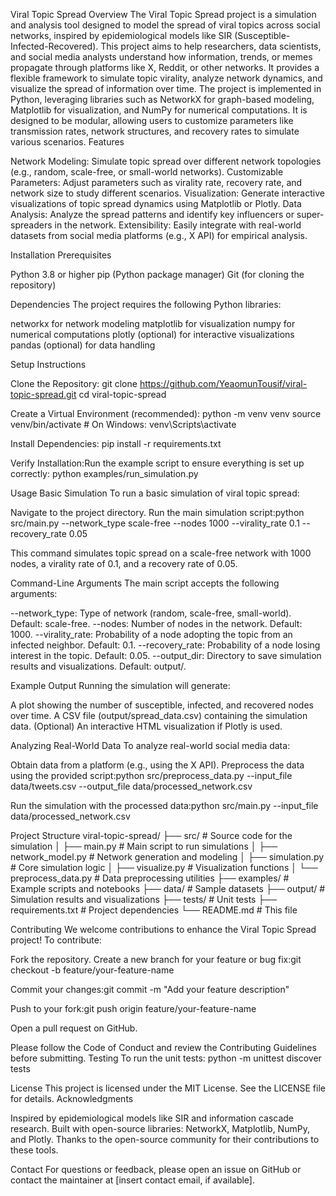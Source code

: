 Viral Topic Spread
Overview
The Viral Topic Spread project is a simulation and analysis tool designed to model the spread of viral topics across social networks, inspired by epidemiological models like SIR (Susceptible-Infected-Recovered). This project aims to help researchers, data scientists, and social media analysts understand how information, trends, or memes propagate through platforms like X, Reddit, or other networks. It provides a flexible framework to simulate topic virality, analyze network dynamics, and visualize the spread of information over time.
The project is implemented in Python, leveraging libraries such as NetworkX for graph-based modeling, Matplotlib for visualization, and NumPy for numerical computations. It is designed to be modular, allowing users to customize parameters like transmission rates, network structures, and recovery rates to simulate various scenarios.
Features

Network Modeling: Simulate topic spread over different network topologies (e.g., random, scale-free, or small-world networks).
Customizable Parameters: Adjust parameters such as virality rate, recovery rate, and network size to study different scenarios.
Visualization: Generate interactive visualizations of topic spread dynamics using Matplotlib or Plotly.
Data Analysis: Analyze the spread patterns and identify key influencers or super-spreaders in the network.
Extensibility: Easily integrate with real-world datasets from social media platforms (e.g., X API) for empirical analysis.

Installation
Prerequisites

Python 3.8 or higher
pip (Python package manager)
Git (for cloning the repository)

Dependencies
The project requires the following Python libraries:

networkx for network modeling
matplotlib for visualization
numpy for numerical computations
plotly (optional) for interactive visualizations
pandas (optional) for data handling

Setup Instructions

Clone the Repository:
git clone https://github.com/YeaomunTousif/viral-topic-spread.git
cd viral-topic-spread


Create a Virtual Environment (recommended):
python -m venv venv
source venv/bin/activate  # On Windows: venv\Scripts\activate


Install Dependencies:
pip install -r requirements.txt


Verify Installation:Run the example script to ensure everything is set up correctly:
python examples/run_simulation.py



Usage
Basic Simulation
To run a basic simulation of viral topic spread:

Navigate to the project directory.
Run the main simulation script:python src/main.py --network_type scale-free --nodes 1000 --virality_rate 0.1 --recovery_rate 0.05

This command simulates topic spread on a scale-free network with 1000 nodes, a virality rate of 0.1, and a recovery rate of 0.05.

Command-Line Arguments
The main script accepts the following arguments:

--network_type: Type of network (random, scale-free, small-world). Default: scale-free.
--nodes: Number of nodes in the network. Default: 1000.
--virality_rate: Probability of a node adopting the topic from an infected neighbor. Default: 0.1.
--recovery_rate: Probability of a node losing interest in the topic. Default: 0.05.
--output_dir: Directory to save simulation results and visualizations. Default: output/.

Example Output
Running the simulation will generate:

A plot showing the number of susceptible, infected, and recovered nodes over time.
A CSV file (output/spread_data.csv) containing the simulation data.
(Optional) An interactive HTML visualization if Plotly is used.

Analyzing Real-World Data
To analyze real-world social media data:

Obtain data from a platform (e.g., using the X API).
Preprocess the data using the provided script:python src/preprocess_data.py --input_file data/tweets.csv --output_file data/processed_network.csv


Run the simulation with the processed data:python src/main.py --input_file data/processed_network.csv



Project Structure
viral-topic-spread/
├── src/                    # Source code for the simulation
│   ├── main.py             # Main script to run simulations
│   ├── network_model.py    # Network generation and modeling
│   ├── simulation.py       # Core simulation logic
│   ├── visualize.py        # Visualization functions
│   └── preprocess_data.py  # Data preprocessing utilities
├── examples/               # Example scripts and notebooks
├── data/                   # Sample datasets
├── output/                 # Simulation results and visualizations
├── tests/                  # Unit tests
├── requirements.txt        # Project dependencies
└── README.md               # This file

Contributing
We welcome contributions to enhance the Viral Topic Spread project! To contribute:

Fork the repository.
Create a new branch for your feature or bug fix:git checkout -b feature/your-feature-name


Commit your changes:git commit -m "Add your feature description"


Push to your fork:git push origin feature/your-feature-name


Open a pull request on GitHub.

Please follow the Code of Conduct and review the Contributing Guidelines before submitting.
Testing
To run the unit tests:
python -m unittest discover tests

License
This project is licensed under the MIT License. See the LICENSE file for details.
Acknowledgments

Inspired by epidemiological models like SIR and information cascade research.
Built with open-source libraries: NetworkX, Matplotlib, NumPy, and Plotly.
Thanks to the open-source community for their contributions to these tools.

Contact
For questions or feedback, please open an issue on GitHub or contact the maintainer at [insert contact email, if available].

